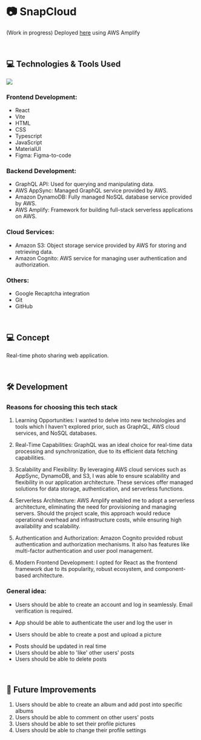 # 📷 SnapCloud

(Work in progress) Deployed [here](https://dev.d204rhuo42mqgv.amplifyapp.com) using AWS Amplify 

<br>

## 💻 Technologies & Tools Used

![](https://skills.thijs.gg/icons?i=react,vite,js,ts,html,css,figma,materialui,graphql,aws,dynamodb,git,github)

### Frontend Development:
- React 
- Vite
- HTML
- CSS
- Typescript
- JavaScript 
- MaterialUI
- Figma: Figma-to-code

### Backend Development:
- GraphQL API: Used for querying and manipulating data.
- AWS AppSync: Managed GraphQL service provided by AWS.
- Amazon DynamoDB: Fully managed NoSQL database service provided by AWS.
- AWS Amplify: Framework for building full-stack serverless applications on AWS.

### Cloud Services:
- Amazon S3: Object storage service provided by AWS for storing and retrieving data.
- Amazon Cognito: AWS service for managing user authentication and authorization.

### Others:
- Google Recaptcha integration
- Git
- GitHub

<br>


## 💻 Concept 
Real-time photo sharing web application.

<br>

## 🛠 Development 

### Reasons for choosing this tech stack


1) Learning Opportunities: I wanted to delve into new technologies and tools which I haven't explored prior, such as GraphQL, AWS cloud services, and NoSQL databases.

2) Real-Time Capabilities: GraphQL was an ideal choice for real-time data processing and synchronization, due to its efficient data fetching capabilities. 

3) Scalability and Flexibility: By leveraging AWS cloud services such as AppSync, DynamoDB, and S3, I was able to ensure scalability and flexibility in our application architecture. These services offer managed solutions for data storage, authentication, and serverless functions.

4) Serverless Architecture: AWS Amplify enabled me to adopt a serverless architecture, eliminating the need for provisioning and managing servers. Should the project scale, this approach would reduce operational overhead and infrastructure costs, while ensuring high availability and scalability.

5) Authentication and Authorization: Amazon Cognito provided robust authentication and authorization mechanisms. It also has features like multi-factor authentication and user pool management.

6) Modern Frontend Development: I opted for React as the frontend framework due to its popularity, robust ecosystem, and component-based architecture.


### General idea:
* Users should be able to create an account and log in seamlessly. Email verification is required.

<!-- <p align="center">
  <img width="460" height="300" src="https://github.com/jabs142/chatter/blob/main/static/images/Signup.gif?raw=true">
</p> -->

* App should be able to authenticate the user and log the user in

<!-- <p align="center">
  <img width="460" height="300" src="https://github.com/jabs142/chatter/blob/main/static/images/Login_1.gif?raw=true">
</p> -->

* Users should be able to create a post and upload a picture 

<!-- <p align="center">
  <img width="460" height="300" src="https://github.com/jabs142/chatter/blob/main/static/images/CreateNewGroup.gif?raw=true">
</p> -->
* Posts should be updated in real time
* Users should be able to 'like' other users' posts 
* Users should be able to delete posts 

<br> 


## 🎈 Future Improvements
<ol>
    <li>Users should be able to create an album and add post into specific albums  </li>
    <li>Users should be able to comment on other users' posts  </li>
    <li>Users should be able to set their profile pictures  </li>
    <li>Users should be able to change their profile settings  </li>
</ol>



